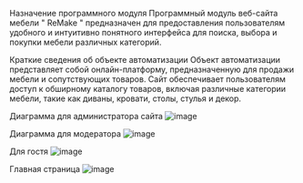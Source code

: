 Назначение программного модуля
Программный модуль веб-сайта мебели " ReMake " предназначен для предоставления пользователям удобного и интуитивно понятного интерфейса для поиска, выбора и покупки мебели различных категорий. 

Краткие сведения об объекте автоматизации
Объект автоматизации представляет собой онлайн-платформу, предназначенную для продажи мебели и сопутствующих товаров. Сайт обеспечивает пользователям доступ к обширному каталогу товаров, включая различные категории мебели, такие как диваны, кровати, столы, стулья и декор.

Диаграмма для администратора сайта
![image](https://github.com/user-attachments/assets/10c38683-4aec-4cdc-975a-c9a704d12e59)



Диаграмма для модератора
![image](https://github.com/user-attachments/assets/2bfc3855-ca83-4a8f-82ff-65665d8645ab)



Для гостя
![image](https://github.com/user-attachments/assets/9738c0c2-a848-45ad-aabd-667ef12d158f)




Главная страница 
![image](https://github.com/user-attachments/assets/938f9e90-2136-4ad1-8f66-0e895709bc68) 




